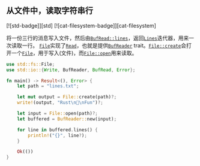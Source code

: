 ## 从文件中，读取字符串行

[![std-badge]][std] [![cat-filesystem-badge]][cat-filesystem]

将一份三行的消息写入文件，然后由[`BufRead::lines`]，返回[`Lines`]迭代器，用来一次读取一行。 [`File`]实现了[`Read`]，也就是提供[`BufReader`] trait。[`File::create`]会打开一个[`File`]，用于写入(文件)，而[`File::open`]用来读取。

```rust
use std::fs::File;
use std::io::{Write, BufReader, BufRead, Error};

fn main() -> Result<(), Error> {
    let path = "lines.txt";

    let mut output = File::create(path)?;
    write!(output, "Rust\n💖\nFun")?;

    let input = File::open(path)?;
    let buffered = BufReader::new(input);

    for line in buffered.lines() {
        println!("{}", line?);
    }

    Ok(())
}
```

[`bufread::lines`]: https://doc.rust-lang.org/std/io/trait.BufRead.html#method.lines
[`bufread`]: https://doc.rust-lang.org/std/io/trait.BufRead.html
[`bufreader`]: https://doc.rust-lang.org/std/io/struct.BufReader.html
[`file::create`]: https://doc.rust-lang.org/std/fs/struct.File.html#method.create
[`file::open`]: https://doc.rust-lang.org/std/fs/struct.File.html#method.open
[`file`]: https://doc.rust-lang.org/std/fs/struct.File.html
[`lines`]: https://doc.rust-lang.org/std/io/struct.Lines.html
[`read`]: https://doc.rust-lang.org/std/io/trait.Read.html
